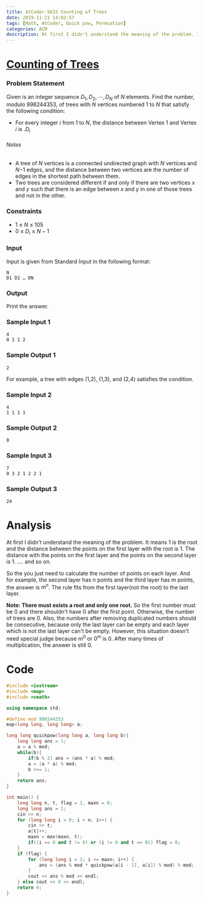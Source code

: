 ```yaml
---
title: AtCoder-5633 Counting of Trees
date: 2019-11-21 14:02:57
tags: [Math, AtCoder, Quick pow, Permuation]
categories: ACM
description: At first I didn't understand the meaning of the problem. It means 1 is the root and the distance between the points on the first layer with the root is 1.
---
```


# [Counting of Trees](https://nikkei2019-2-qual.contest.atcoder.jp/tasks/nikkei2019_2_qual_b?lang=en)

### Problem Statement

Given is an integer sequence $D_1, D_2, \cdots, D_N$ of *N* elements. Find the number, modulo 998244353, of trees with  $N$ vertices numbered 1 to *N* that satisfy the following condition:

- For every integer $i$ from 1 to $N$, the distance between Vertex 1 and Vertex  $i$ is .$D_i$

###### Notes

- A tree of *N* vertices is a connected undirected graph with *N* vertices and *N*−1 edges, and the distance between two vertices are the number of edges in the shortest path between them.
- Two trees are considered different if and only if there are two vertices *x* and *y* such that there is an edge between *x* and *y* in one of those trees and not in the other.

### Constraints

- 1 ≤ $N$ ≤ 105
- 0 ≤ $D_i$ ≤ $N-1$

### Input

Input is given from Standard Input in the following format:

```
N
D1 D2 … DN
```

### Output

Print the answer.

### Sample Input 1

```
4
0 1 1 2
```

### Sample Output 1

```
2
```

For example, a tree with edges (1,2), (1,3), and (2,4) satisfies the condition.

### Sample Input 2

```
4
1 1 1 1
```

### Sample Output 2

```
0
```

### Sample Input 3

```
7
0 3 2 1 2 2 1
```

### Sample Output 3

```
24
```

# Analysis

At first I didn't understand the meaning of the problem. It means 1 is the root and the distance between the points on the first layer with the root is 1. The distance with the points on the first layer and the points on the second layer is 1. .... and so on.

So the you just need to calculate the number of points on each layer.  And for example, the second layer has n points and the third layer has m points, the answer is $m^n$. The rule fits from the first layer(not the root) to the last layer. 

**Note: There must exists a root and only one root.**  So the first number must be 0 and there shouldn't have 0 after the first point. Otherwise, the number of trees are 0. Also, the numbers after removing duplicated numbers should be consecutive, because only the last layer can be empty and each layer which is not the last layer can't be empty. However, this situation doesn't need special judge because $m^0$ or $0^m$ is 0. After many times of multiplication, the answer is still 0.

# Code

```c++
#include <iostream>
#include <map>
#include <cmath>

using namespace std;

#define mod 998244353
map<long long, long long> a;

long long quickpow(long long a, long long b){
    long long ans = 1;
    a = a % mod;
    while(b){
        if(b % 2) ans = (ans * a) % mod;
        a = (a * a) % mod;
        b >>= 1;
    }
    return ans;
}

int main() {
    long long n, t, flag = 1, maxn = 0;
    long long ans = 1;
    cin >> n;
    for (long long i = 0; i < n; i++) {
        cin >> t;
        a[t]++;
        maxn = max(maxn, t);
        if((i == 0 and t != 0) or (i != 0 and t == 0)) flag = 0;
    }
    if (flag) {
        for (long long i = 1; i <= maxn; i++) {
            ans = (ans % mod * quickpow(a[i - 1], a[i]) % mod) % mod;
        }
        cout << ans % mod << endl;
    } else cout << 0 << endl;
    return 0;
}
```


